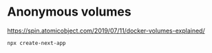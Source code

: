 # Anonymous volumes

https://spin.atomicobject.com/2019/07/11/docker-volumes-explained/

```
npx create-next-app
```
